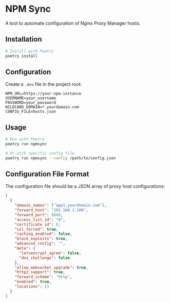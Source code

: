 # NPM Sync

A tool to automate configuration of Nginx Proxy Manager hosts.

## Installation

```bash
# Install with Poetry
poetry install
```

## Configuration

Create a `.env` file in the project root:

```
NPM_URL=https://your-npm-instance
USERNAME=your_username
PASSWORD=your_password
WILDCARD_DOMAIN=*.yourdomain.com
CONFIG_FILE=hosts.json
```

## Usage

```bash
# Run with Poetry
poetry run npmsync

# Or with specific config file
poetry run npmsync --config /path/to/config.json
```

## Configuration File Format

The configuration file should be a JSON array of proxy host configurations:

```json
[
  {
    "domain_names": ["app1.yourdomain.com"],
    "forward_host": "192.168.1.100",
    "forward_port": 8080,
    "access_list_id": "0",
    "certificate_id": 0,
    "ssl_forced": true,
    "caching_enabled": false,
    "block_exploits": true,
    "advanced_config": "",
    "meta": {
      "letsencrypt_agree": false,
      "dns_challenge": false
    },
    "allow_websocket_upgrade": true,
    "http2_support": true,
    "forward_scheme": "http",
    "enabled": true,
    "locations": []
  }
]
```
